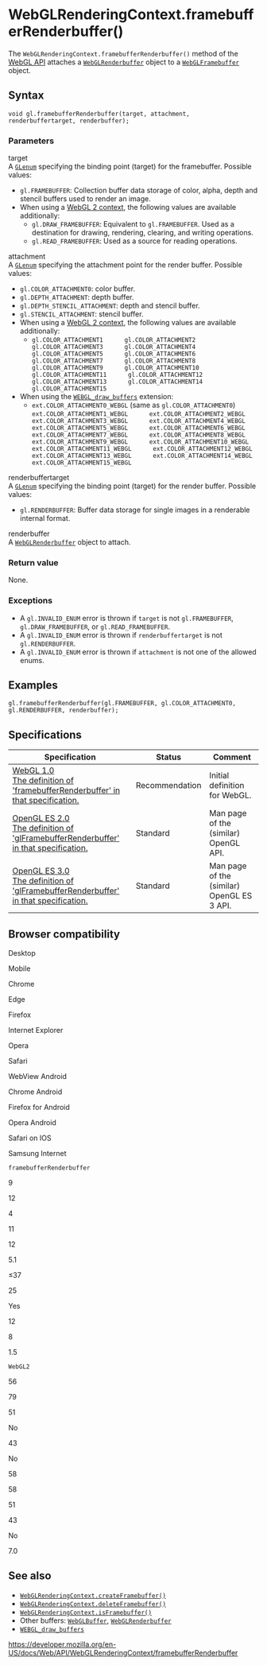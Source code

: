 WebGLRenderingContext.framebufferRenderbuffer()
===============================================

The `WebGLRenderingContext.framebufferRenderbuffer()` method of the [WebGL API](../webgl_api) attaches a [`WebGLRenderbuffer`](../webglrenderbuffer) object to a [`WebGLFramebuffer`](../webglframebuffer) object.

Syntax
------

    void gl.framebufferRenderbuffer(target, attachment, renderbuffertarget, renderbuffer);

### Parameters

target  
A [`GLenum`](../webgl_api/types) specifying the binding point (target) for the framebuffer. Possible values:

-   `gl.FRAMEBUFFER`: Collection buffer data storage of color, alpha, depth and stencil buffers used to render an image.
-   When using a [WebGL 2 context](../webgl2renderingcontext), the following values are available additionally:
    -   `gl.DRAW_FRAMEBUFFER`: Equivalent to `gl.FRAMEBUFFER`. Used as a destination for drawing, rendering, clearing, and writing operations.
    -   `gl.READ_FRAMEBUFFER`: Used as a source for reading operations.

attachment  
A [`GLenum`](../webgl_api/types) specifying the attachment point for the render buffer. Possible values:

-   `gl.COLOR_ATTACHMENT0`: color buffer.
-   `gl.DEPTH_ATTACHMENT`: depth buffer.
-   `gl.DEPTH_STENCIL_ATTACHMENT`: depth and stencil buffer.
-   `gl.STENCIL_ATTACHMENT`: stencil buffer.
-   When using a [WebGL 2 context](../webgl2renderingcontext), the following values are available additionally:
    -   `gl.COLOR_ATTACHMENT1      gl.COLOR_ATTACHMENT2      gl.COLOR_ATTACHMENT3      gl.COLOR_ATTACHMENT4      gl.COLOR_ATTACHMENT5      gl.COLOR_ATTACHMENT6      gl.COLOR_ATTACHMENT7      gl.COLOR_ATTACHMENT8      gl.COLOR_ATTACHMENT9      gl.COLOR_ATTACHMENT10      gl.COLOR_ATTACHMENT11      gl.COLOR_ATTACHMENT12      gl.COLOR_ATTACHMENT13      gl.COLOR_ATTACHMENT14      gl.COLOR_ATTACHMENT15`
-   When using the [`WEBGL_draw_buffers`](../webgl_draw_buffers) extension:
    -   `ext.COLOR_ATTACHMENT0_WEBGL` (same as `gl.COLOR_ATTACHMENT0`)  
        `ext.COLOR_ATTACHMENT1_WEBGL      ext.COLOR_ATTACHMENT2_WEBGL      ext.COLOR_ATTACHMENT3_WEBGL      ext.COLOR_ATTACHMENT4_WEBGL      ext.COLOR_ATTACHMENT5_WEBGL      ext.COLOR_ATTACHMENT6_WEBGL      ext.COLOR_ATTACHMENT7_WEBGL      ext.COLOR_ATTACHMENT8_WEBGL      ext.COLOR_ATTACHMENT9_WEBGL      ext.COLOR_ATTACHMENT10_WEBGL      ext.COLOR_ATTACHMENT11_WEBGL      ext.COLOR_ATTACHMENT12_WEBGL      ext.COLOR_ATTACHMENT13_WEBGL      ext.COLOR_ATTACHMENT14_WEBGL      ext.COLOR_ATTACHMENT15_WEBGL`

renderbuffertarget  
A [`GLenum`](../webgl_api/types) specifying the binding point (target) for the render buffer. Possible values:

-   `gl.RENDERBUFFER`: Buffer data storage for single images in a renderable internal format.

renderbuffer  
A [`WebGLRenderbuffer`](../webglrenderbuffer) object to attach.

### Return value

None.

### Exceptions

-   A `gl.INVALID_ENUM` error is thrown if `target` is not `gl.FRAMEBUFFER`, `gl.DRAW_FRAMEBUFFER`, or `gl.READ_FRAMEBUFFER`.
-   A `gl.INVALID_ENUM` error is thrown if `renderbuffertarget` is not `gl.RENDERBUFFER`.
-   A `gl.INVALID_ENUM` error is thrown if `attachment` is not one of the allowed enums.

Examples
--------

    gl.framebufferRenderbuffer(gl.FRAMEBUFFER, gl.COLOR_ATTACHMENT0, gl.RENDERBUFFER, renderbuffer);

Specifications
--------------

<table><thead><tr class="header"><th>Specification</th><th>Status</th><th>Comment</th></tr></thead><tbody><tr class="odd"><td><a href="https://www.khronos.org/registry/webgl/specs/latest/1.0/#5.14.6">WebGL 1.0<br />
<span class="small">The definition of 'framebufferRenderbuffer' in that specification.</span></a></td><td><span class="spec-rec">Recommendation</span></td><td>Initial definition for WebGL.</td></tr><tr class="even"><td><a href="https://www.khronos.org/opengles/sdk/docs/man/xhtml/glFramebufferRenderbuffer.xml">OpenGL ES 2.0<br />
<span class="small">The definition of 'glFramebufferRenderbuffer' in that specification.</span></a></td><td><span class="spec-standard">Standard</span></td><td>Man page of the (similar) OpenGL API.</td></tr><tr class="odd"><td><a href="https://www.khronos.org/opengles/sdk/docs/man3/html/glFramebufferRenderbuffer.xhtml">OpenGL ES 3.0<br />
<span class="small">The definition of 'glFramebufferRenderbuffer' in that specification.</span></a></td><td><span class="spec-standard">Standard</span></td><td>Man page of the (similar) OpenGL ES 3 API.</td></tr></tbody></table>

Browser compatibility
---------------------

Desktop

Mobile

Chrome

Edge

Firefox

Internet Explorer

Opera

Safari

WebView Android

Chrome Android

Firefox for Android

Opera Android

Safari on IOS

Samsung Internet

`framebufferRenderbuffer`

9

12

4

11

12

5.1

≤37

25

Yes

12

8

1.5

`WebGL2`

56

79

51

No

43

No

58

58

51

43

No

7.0

See also
--------

-   [`WebGLRenderingContext.createFramebuffer()`](createframebuffer)
-   [`WebGLRenderingContext.deleteFramebuffer()`](deleteframebuffer)
-   [`WebGLRenderingContext.isFramebuffer()`](isframebuffer)
-   Other buffers: [`WebGLBuffer`](../webglbuffer), [`WebGLRenderbuffer`](../webglrenderbuffer)
-   [`WEBGL_draw_buffers`](../webgl_draw_buffers)

<a href="https://developer.mozilla.org/en-US/docs/Web/API/WebGLRenderingContext/framebufferRenderbuffer" class="_attribution-link">https://developer.mozilla.org/en-US/docs/Web/API/WebGLRenderingContext/framebufferRenderbuffer</a>
